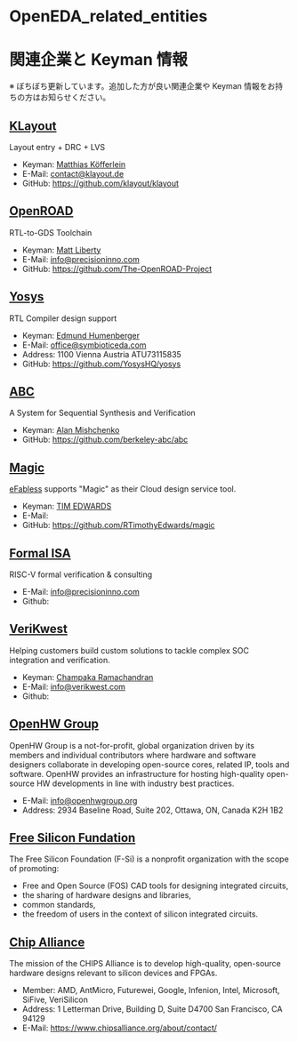 # OpenEDA_related_entities
# 関連企業と Keyman 情報
※ ぼちぼち更新しています。追加した方が良い関連企業や Keyman 情報をお持ちの方はお知らせください。

## [KLayout](https://www.klayout.de/)
Layout entry + DRC + LVS
- Keyman: [Matthias Köfferlein](https://www.linkedin.com/in/matthias-koefferlein-9a439415/)
- E-Mail: contact@klayout.de 
- GitHub: https://github.com/klayout/klayout

## [OpenROAD](https://precisioninno.com/)
RTL-to-GDS Toolchain
- Keyman: [Matt Liberty](https://www.linkedin.com/in/matt-liberty-505925/)
- E-Mail: info@precisioninno.com
- GitHub: https://github.com/The-OpenROAD-Project

## [Yosys](https://www.symbioticeda.com/)
RTL Compiler design support
- Keyman: [Edmund Humenberger](https://www.linkedin.com/in/humenberger/)
- E-Mail: office@symbioticeda.com
- Address: 1100 Vienna Austria ATU73115835
- GitHub: https://github.com/YosysHQ/yosys

## [ABC](https://people.eecs.berkeley.edu/~alanmi/abc/)
A System for Sequential Synthesis and Verification
- Keyman: [Alan Mishchenko](https://www.linkedin.com/in/alan-mishchenko-835189/)
- GitHub: https://github.com/berkeley-abc/abc
  
## [Magic](http://opencircuitdesign.com/)
[eFabless](https://efabless.com/) supports "Magic" as their Cloud design service tool.
- Keyman: [TIM EDWARDS](http://opencircuitdesign.com/~tim/)
- E-Mail: 
- GitHub: https://github.com/RTimothyEdwards/magic

## [Formal ISA](https://www.axiomise.com/)
RISC-V formal verification & consulting
- E-Mail: info@precisioninno.com
- Github:

## [VeriKwest](https://www.verikwest.com/index.html)
Helping customers build custom solutions to tackle complex SOC integration and verification.
- Keyman: [Champaka Ramachandran](https://www.linkedin.com/in/champaka-ramachandran-983894/)
- E-Mail: info@verikwest.com
- Github:

## [OpenHW Group](https://www.openhwgroup.org/)
OpenHW Group is a not-for-profit, global organization driven by its members and individual contributors where hardware and software designers collaborate in developing open-source cores, related IP, tools and software. OpenHW provides an infrastructure for hosting high-quality open-source HW developments in line with industry best practices.
- E-Mail: info@openhwgroup.org
- Address: 2934 Baseline Road, Suite 202, Ottawa, ON, Canada K2H 1B2

## [Free Silicon Fundation](https://wiki.f-si.org/index.php?title=Main_Page)
The Free Silicon Foundation (F-Si) is a nonprofit organization with the scope of promoting:
- Free and Open Source (FOS) CAD tools for designing integrated circuits,
- the sharing of hardware designs and libraries,
- common standards,
- the freedom of users in the context of silicon integrated circuits.

## [Chip Alliance](https://www.chipsalliance.org/)
The mission of the CHIPS Alliance is to develop high-quality, open-source hardware designs relevant to silicon devices and FPGAs.
- Member: AMD, AntMicro, Futurewei, Google, Infenion, Intel, Microsoft, SiFive, VeriSilicon
- Address: 1 Letterman Drive, Building D, Suite D4700 San Francisco, CA 94129
- E-Mail: https://www.chipsalliance.org/about/contact/


